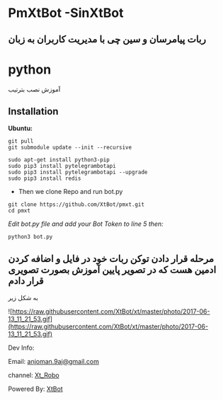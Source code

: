 # PmXtBot -SinXtBot 


## ربات پیامرسان و سین چی با مدیریت کاربران به زبان 
# python

آموزش نصب بترتیب


## Installation
**Ubuntu:**

```
git pull
git submodule update --init --recursive
```


```
sudo apt-get install python3-pip
sudo pip3 install pytelegrambotapi
sudo pip3 install pytelegrambotapi --upgrade
sudo pip3 install redis
```

* Then we clone Repo and run bot.py
```
git clone https://github.com/XtBot/pmxt.git
cd pmxt
```
*Edit bot.py file and add your Bot Token to line 5 then:*

```
python3 bot.py
```
## مرحله قرار دادن توکن ربات خود در فایل و اضافه کردن ادمین هست که در تصویر پایین آموزش بصورت تصویری قرار دادم
به شکل زیر

![https://raw.githubusercontent.com/XtBot/xt/master/photo/2017-06-13_11_21_53.gif](https://raw.githubusercontent.com/XtBot/xt/master/photo/2017-06-13_11_21_53.gif)

Dev Info:

Email: anjoman.9aj@gmail.com

channel: [Xt_Robo](http://telegram.me/xt_robo)

Powered By: [XtBot](http://telegram.me/shahin_xtbot)


